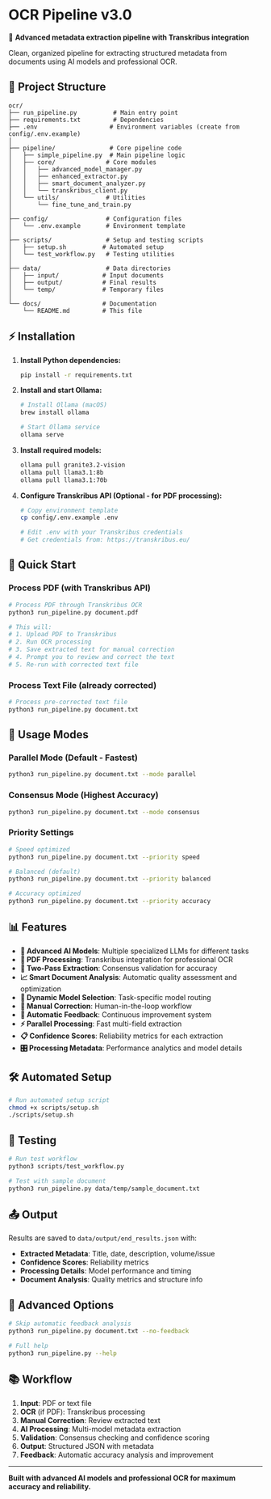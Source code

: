 # OCR Pipeline v3.0

🚀 **Advanced metadata extraction pipeline with Transkribus integration**

Clean, organized pipeline for extracting structured metadata from documents using AI models and professional OCR.

## 📁 Project Structure

```
ocr/
├── run_pipeline.py          # Main entry point
├── requirements.txt         # Dependencies
├── .env                    # Environment variables (create from config/.env.example)
│
├── pipeline/               # Core pipeline code
│   ├── simple_pipeline.py  # Main pipeline logic
│   ├── core/              # Core modules
│   │   ├── advanced_model_manager.py
│   │   ├── enhanced_extractor.py
│   │   ├── smart_document_analyzer.py
│   │   └── transkribus_client.py
│   └── utils/             # Utilities
│       └── fine_tune_and_train.py
│
├── config/                # Configuration files
│   └── .env.example       # Environment template
│
├── scripts/               # Setup and testing scripts
│   ├── setup.sh          # Automated setup
│   └── test_workflow.py   # Testing utilities
│
├── data/                  # Data directories
│   ├── input/            # Input documents
│   ├── output/           # Final results
│   └── temp/             # Temporary files
│
└── docs/                 # Documentation
    └── README.md         # This file
```

## ⚡ Installation

1. **Install Python dependencies:**
   ```bash
   pip install -r requirements.txt
   ```

2. **Install and start Ollama:**
   ```bash
   # Install Ollama (macOS)
   brew install ollama
   
   # Start Ollama service
   ollama serve
   ```

3. **Install required models:**
   ```bash
   ollama pull granite3.2-vision
   ollama pull llama3.1:8b
   ollama pull llama3.1:70b
   ```

4. **Configure Transkribus API (Optional - for PDF processing):**
   ```bash
   # Copy environment template
   cp config/.env.example .env
   
   # Edit .env with your Transkribus credentials
   # Get credentials from: https://transkribus.eu/
   ```

## 🚀 Quick Start

### Process PDF (with Transkribus API)
```bash
# Process PDF through Transkribus OCR
python3 run_pipeline.py document.pdf

# This will:
# 1. Upload PDF to Transkribus
# 2. Run OCR processing
# 3. Save extracted text for manual correction
# 4. Prompt you to review and correct the text
# 5. Re-run with corrected text file
```

### Process Text File (already corrected)
```bash
# Process pre-corrected text file
python3 run_pipeline.py document.txt
```

## 🎯 Usage Modes

### Parallel Mode (Default - Fastest)
```bash
python3 run_pipeline.py document.txt --mode parallel
```

### Consensus Mode (Highest Accuracy)
```bash
python3 run_pipeline.py document.txt --mode consensus
```

### Priority Settings
```bash
# Speed optimized
python3 run_pipeline.py document.txt --priority speed

# Balanced (default)
python3 run_pipeline.py document.txt --priority balanced

# Accuracy optimized
python3 run_pipeline.py document.txt --priority accuracy
```

## 📊 Features

- **🤖 Advanced AI Models**: Multiple specialized LLMs for different tasks
- **📄 PDF Processing**: Transkribus integration for professional OCR
- **🔄 Two-Pass Extraction**: Consensus validation for accuracy
- **📈 Smart Document Analysis**: Automatic quality assessment and optimization
- **🎯 Dynamic Model Selection**: Task-specific model routing
- **📝 Manual Correction**: Human-in-the-loop workflow
- **🔧 Automatic Feedback**: Continuous improvement system
- **⚡ Parallel Processing**: Fast multi-field extraction
- **📋 Confidence Scores**: Reliability metrics for each extraction
- **🎛️ Processing Metadata**: Performance analytics and model details

## 🛠️ Automated Setup

```bash
# Run automated setup script
chmod +x scripts/setup.sh
./scripts/setup.sh
```

## 🧪 Testing

```bash
# Run test workflow
python3 scripts/test_workflow.py

# Test with sample document
python3 run_pipeline.py data/temp/sample_document.txt
```

## 📤 Output

Results are saved to `data/output/end_results.json` with:
- **Extracted Metadata**: Title, date, description, volume/issue
- **Confidence Scores**: Reliability metrics
- **Processing Details**: Model performance and timing
- **Document Analysis**: Quality metrics and structure info

## 🔧 Advanced Options

```bash
# Skip automatic feedback analysis
python3 run_pipeline.py document.txt --no-feedback

# Full help
python3 run_pipeline.py --help
```

## 📚 Workflow

1. **Input**: PDF or text file
2. **OCR** (if PDF): Transkribus processing
3. **Manual Correction**: Review extracted text
4. **AI Processing**: Multi-model metadata extraction
5. **Validation**: Consensus checking and confidence scoring
6. **Output**: Structured JSON with metadata
7. **Feedback**: Automatic accuracy analysis and improvement

---

**Built with advanced AI models and professional OCR for maximum accuracy and reliability.**
